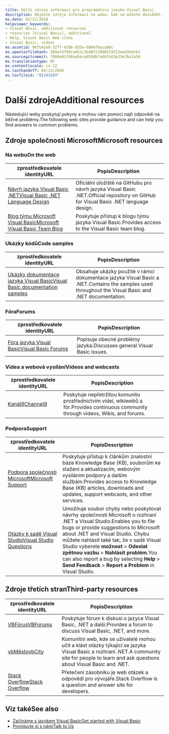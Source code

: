 ```yaml
---
title: Další zdroje informací pro programátory jazyka Visual Basic
description: Objevte zdroje informací na webu, kde se můžete dozvědět, klást otázky a získat další informace o jazyce Visual Basic.
ms.date: 02/21/2018
helpviewer_keywords:
- Visual Basic, additional resources
- resources [Visual Basic], additional
- Help, Visual Basic Web sites
- Visual Basic, videos
ms.assetid: 9bfb42e9-327f-439b-935e-8884f6aca80c
ms.openlocfilehash: 560ef4f99ca451c3b48f23988519313eed26dcb3
ms.sourcegitcommit: 7980a91f90ae5eca859db7e6bfa03e23e76a1a50
ms.translationtype: MT
ms.contentlocale: cs-CZ
ms.lasthandoff: 04/13/2020
ms.locfileid: "81243203"
---
```

# <a name="additional-resources"></a><span data-ttu-id="f4a78-103">Další zdroje</span><span class="sxs-lookup"><span data-stu-id="f4a78-103">Additional resources</span></span>

<span data-ttu-id="f4a78-104">Následující weby poskytují pokyny a mohou vám pomoci najít odpovědi na běžné problémy.</span><span class="sxs-lookup"><span data-stu-id="f4a78-104">The following web sites provide guidance and can help you find answers to common problems.</span></span>

## <a name="microsoft-resources"></a><span data-ttu-id="f4a78-105">Zdroje společnosti Microsoft</span><span class="sxs-lookup"><span data-stu-id="f4a78-105">Microsoft resources</span></span>

### <a name="on-the-web"></a><span data-ttu-id="f4a78-106">Na webu</span><span class="sxs-lookup"><span data-stu-id="f4a78-106">On the web</span></span>

|<span data-ttu-id="f4a78-107">zprostředkovatele identity</span><span class="sxs-lookup"><span data-stu-id="f4a78-107">URL</span></span>|<span data-ttu-id="f4a78-108">Popis</span><span class="sxs-lookup"><span data-stu-id="f4a78-108">Description</span></span>|
|----------|----------------|
|[<span data-ttu-id="f4a78-109">Návrh jazyka Visual Basic .NET</span><span class="sxs-lookup"><span data-stu-id="f4a78-109">Visual Basic .NET Language Design</span></span>](https://github.com/dotnet/vblang)|<span data-ttu-id="f4a78-110">Oficiální úložiště na GitHubu pro návrh jazyka Visual Basic .NET.</span><span class="sxs-lookup"><span data-stu-id="f4a78-110">Official repository on GitHub for Visual Basic .NET language design.</span></span>|
|[<span data-ttu-id="f4a78-111">Blog týmu Microsoft Visual Basic</span><span class="sxs-lookup"><span data-stu-id="f4a78-111">Microsoft Visual Basic Team Blog</span></span>](https://devblogs.microsoft.com/vbteam/)|<span data-ttu-id="f4a78-112">Poskytuje přístup k blogu týmu jazyka Visual Basic.</span><span class="sxs-lookup"><span data-stu-id="f4a78-112">Provides access to the Visual Basic team blog.</span></span>|

### <a name="code-samples"></a><span data-ttu-id="f4a78-113">Ukázky kódů</span><span class="sxs-lookup"><span data-stu-id="f4a78-113">Code samples</span></span>

|<span data-ttu-id="f4a78-114">zprostředkovatele identity</span><span class="sxs-lookup"><span data-stu-id="f4a78-114">URL</span></span>|<span data-ttu-id="f4a78-115">Popis</span><span class="sxs-lookup"><span data-stu-id="f4a78-115">Description</span></span>|
|----------|----------------|
|[<span data-ttu-id="f4a78-116">Ukázky dokumentace jazyka Visual Basic</span><span class="sxs-lookup"><span data-stu-id="f4a78-116">Visual Basic documentation samples</span></span>](https://github.com/dotnet/docs/tree/master/samples/snippets/visualbasic)|<span data-ttu-id="f4a78-117">Obsahuje ukázky použité v rámci dokumentace jazyka Visual Basic a .NET.</span><span class="sxs-lookup"><span data-stu-id="f4a78-117">Contains the samples used throughout the Visual Basic and .NET documentation.</span></span>|

### <a name="forums"></a><span data-ttu-id="f4a78-118">Fóra</span><span class="sxs-lookup"><span data-stu-id="f4a78-118">Forums</span></span>

|<span data-ttu-id="f4a78-119">zprostředkovatele identity</span><span class="sxs-lookup"><span data-stu-id="f4a78-119">URL</span></span>|<span data-ttu-id="f4a78-120">Popis</span><span class="sxs-lookup"><span data-stu-id="f4a78-120">Description</span></span>|
|----------|----------------|
|[<span data-ttu-id="f4a78-121">Fóra jazyka Visual Basic</span><span class="sxs-lookup"><span data-stu-id="f4a78-121">Visual Basic Forums</span></span>](https://social.msdn.microsoft.com/Forums/vstudio/home?forum=vbgeneral)|<span data-ttu-id="f4a78-122">Popisuje obecné problémy jazyka.</span><span class="sxs-lookup"><span data-stu-id="f4a78-122">Discusses general Visual Basic issues.</span></span>|

### <a name="videos-and-webcasts"></a><span data-ttu-id="f4a78-123">Videa a webová vysílání</span><span class="sxs-lookup"><span data-stu-id="f4a78-123">Videos and webcasts</span></span>

|<span data-ttu-id="f4a78-124">zprostředkovatele identity</span><span class="sxs-lookup"><span data-stu-id="f4a78-124">URL</span></span>|<span data-ttu-id="f4a78-125">Popis</span><span class="sxs-lookup"><span data-stu-id="f4a78-125">Description</span></span>|
|----------|----------------|
|[<span data-ttu-id="f4a78-126">Kanál9</span><span class="sxs-lookup"><span data-stu-id="f4a78-126">Channel9</span></span>](https://channel9.msdn.com/)|<span data-ttu-id="f4a78-127">Poskytuje nepřetržitou komunitu prostřednictvím videí, wikiwebů a fór.</span><span class="sxs-lookup"><span data-stu-id="f4a78-127">Provides continuous community through videos, Wikis, and forums.</span></span>|

### <a name="support"></a><span data-ttu-id="f4a78-128">Podpora</span><span class="sxs-lookup"><span data-stu-id="f4a78-128">Support</span></span>

|<span data-ttu-id="f4a78-129">zprostředkovatele identity</span><span class="sxs-lookup"><span data-stu-id="f4a78-129">URL</span></span>|<span data-ttu-id="f4a78-130">Popis</span><span class="sxs-lookup"><span data-stu-id="f4a78-130">Description</span></span>|
|----------|----------------|
|[<span data-ttu-id="f4a78-131">Podpora společnosti Microsoft</span><span class="sxs-lookup"><span data-stu-id="f4a78-131">Microsoft Support</span></span>](https://support.microsoft.com)|<span data-ttu-id="f4a78-132">Poskytuje přístup k článkům znalostní báze Knowledge Base (KB), souborům ke stažení a aktualizacím, webovým vysíláním podpory a dalším službám.</span><span class="sxs-lookup"><span data-stu-id="f4a78-132">Provides access to Knowledge Base (KB) articles, downloads and updates, support webcasts, and other services.</span></span>|
|[<span data-ttu-id="f4a78-133">Otázky k sadě Visual Studio</span><span class="sxs-lookup"><span data-stu-id="f4a78-133">Visual Studio Questions</span></span>](https://developercommunity.visualstudio.com)|<span data-ttu-id="f4a78-134">Umožňuje soubor chyby nebo poskytovat návrhy společnosti Microsoft o rozhraní .NET a Visual Studio.</span><span class="sxs-lookup"><span data-stu-id="f4a78-134">Enables you to file bugs or provide suggestions to Microsoft about .NET and Visual Studio.</span></span> <span data-ttu-id="f4a78-135">Chybu můžete nahlásit také tak, že v sadě Visual Studio vyberete **možnost** > **Odeslat zpětnou vazbu** > **Nahlásit problém.**</span><span class="sxs-lookup"><span data-stu-id="f4a78-135">You can also report a bug by selecting **Help** > **Send Feedback** > **Report a Problem** in Visual Studio.</span></span>|

## <a name="third-party-resources"></a><span data-ttu-id="f4a78-136">Zdroje třetích stran</span><span class="sxs-lookup"><span data-stu-id="f4a78-136">Third-party resources</span></span>

|<span data-ttu-id="f4a78-137">zprostředkovatele identity</span><span class="sxs-lookup"><span data-stu-id="f4a78-137">URL</span></span>|<span data-ttu-id="f4a78-138">Popis</span><span class="sxs-lookup"><span data-stu-id="f4a78-138">Description</span></span>|
|----------|----------------|
|[<span data-ttu-id="f4a78-139">VBFórus</span><span class="sxs-lookup"><span data-stu-id="f4a78-139">VBForums</span></span>](http://www.vbforums.com/)|<span data-ttu-id="f4a78-140">Poskytuje fórum k diskusi o jazyce Visual Basic, .NET a další.</span><span class="sxs-lookup"><span data-stu-id="f4a78-140">Provides a forum to discuss Visual Basic, .NET, and more.</span></span>|
|[<span data-ttu-id="f4a78-141">vbMěsto</span><span class="sxs-lookup"><span data-stu-id="f4a78-141">vbCity</span></span>](http://vbcity.com/)|<span data-ttu-id="f4a78-142">Komunitní web, kde se uživatelé mohou učit a klást otázky týkající se jazyka Visual Basic a rozhraní .NET.</span><span class="sxs-lookup"><span data-stu-id="f4a78-142">A community site for people to learn and ask questions about Visual Basic and .NET.</span></span>|
|[<span data-ttu-id="f4a78-143">Stack Overflow</span><span class="sxs-lookup"><span data-stu-id="f4a78-143">Stack Overflow</span></span>](https://stackoverflow.com/questions/tagged/vb.net)|<span data-ttu-id="f4a78-144">Přetečení zásobníku je web otázek a odpovědí pro vývojáře.</span><span class="sxs-lookup"><span data-stu-id="f4a78-144">Stack Overflow is a question and answer site for developers.</span></span>|

## <a name="see-also"></a><span data-ttu-id="f4a78-145">Viz také</span><span class="sxs-lookup"><span data-stu-id="f4a78-145">See also</span></span>

- [<span data-ttu-id="f4a78-146">Začínáme s jazykem Visual Basic</span><span class="sxs-lookup"><span data-stu-id="f4a78-146">Get started with Visual Basic</span></span>](../../visual-basic/getting-started/index.md)
- [<span data-ttu-id="f4a78-147">Promluvte si s námi</span><span class="sxs-lookup"><span data-stu-id="f4a78-147">Talk to Us</span></span>](/visualstudio/ide/feedback-options)
